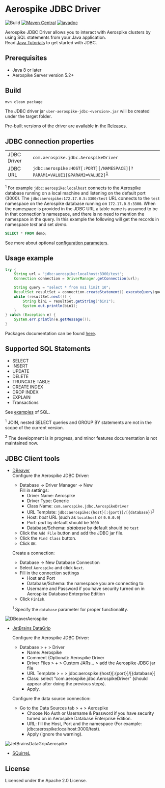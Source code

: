 # Aerospike JDBC Driver
![Build](https://github.com/aerospike/aerospike-jdbc/workflows/Build/badge.svg)
[![Maven Central](https://maven-badges.herokuapp.com/maven-central/com.aerospike/aerospike-jdbc/badge.svg)](https://maven-badges.herokuapp.com/maven-central/com.aerospike/aerospike-jdbc/)
[![javadoc](https://javadoc.io/badge2/com.aerospike/aerospike-jdbc/javadoc.svg)](https://javadoc.io/doc/com.aerospike/aerospike-jdbc)

Aerospike JDBC Driver allows you to interact with Aerospike clusters by using SQL statements from your Java application.  
Read [Java Tutorials](https://docs.oracle.com/javase/tutorial/jdbc/basics/index.html) to get started with JDBC.

## Prerequisites
* Java 8 or later
* Aerospike Server version 5.2+

## Build
```sh
mvn clean package
```
The JDBC driver jar `uber-aerospike-jdbc-<version>.jar` will be created under the target folder.

Pre-built versions of the driver are available in the [Releases](https://github.com/aerospike/aerospike-jdbc/releases).

## JDBC connection properties
|     |     |
| --- | --- |
| JDBC Driver | `com.aerospike.jdbc.AerospikeDriver` |
| JDBC URL | `jdbc:aerospike:HOST[:PORT][/NAMESPACE][?PARAM1=VALUE1[&PARAM2=VALUE2]`<sup>[1](#jdbc-url)</sup> |

<sup name="jdc-url">1</sup> For example `jdbc:aerospike:localhost` connects to the Aerospike database running on a local machine and listening on the default port (3000).
The `jdbc:aerospike:172.17.0.5:3300/test` URL connects to the `test` namespace on the Aerospike database running on `172.17.0.5:3300`. When the namespace is provided in the JDBC URL a table name is assumed to be in that connection's namespace, and there is no need to mention the namespace in the query. In this example the following will get the records in namespace _test_ and set _demo_.
```sql
SELECT * FROM demo;
```

See more about optional [configuration parameters](docs/params.md).

## Usage example
```java
try {
    String url = "jdbc:aerospike:localhost:3300/test";
    Connection connection = DriverManager.getConnection(url);

    String query = "select * from ns1 limit 10";
    ResultSet resultSet = connection.createStatement().executeQuery(query);
    while (resultSet.next()) {
        String bin1 = resultSet.getString("bin1");
        System.out.println(bin1);
    }
} catch (Exception e) {
    System.err.println(e.getMessage());
}
```
Packages documentation can be found [here](https://javadoc.io/doc/com.aerospike/aerospike-jdbc).

## Supported SQL Statements
* SELECT
* INSERT
* UPDATE
* DELETE
* TRUNCATE TABLE
* CREATE INDEX
* DROP INDEX
* EXPLAIN
* Transactions

See [examples](docs/examples.md) of SQL.

<sup>1</sup> JOIN, nested SELECT queries and GROUP BY statements are not in the scope of the current version.

<sup>2</sup> The development is in progress, and minor features documentation is not maintained now.

## JDBC Client tools
* [DBeaver](https://dbeaver.io/)  
    Configure the Aerospike JDBC Driver:  
    * Database -> Driver Manager -> New  
    Fill in settings:
        * Driver Name: Aerospike
        * Driver Type: Generic
        * Class Name: `com.aerospike.jdbc.AerospikeDriver`
        * URL Template: `jdbc:aerospike:{host}[:{port}]/[{database}]`<sup>[1](#jdbc-database)</sup>
        * Host: _host_ URL (such as `localhost` or `0.0.0.0`)
        * Port: _port_ by default should be `3000`
        * Database/Schema: _database_ by default should be `test`
    * Click the `Add File` button and add the JDBC jar file.
    * Click the `Find Class` button.
    * Click `OK`.
    
    Create a connection:  
    * Database -> New Database Connection
    * Select `Aerospike` and click `Next`.
    * Fill in the connection settings
        * Host and Port
        * Database/Schema: the namespace you are connecting to
        * Username and Password if you have security turned on in Aerospike Database Enterprise Edition
    * Click `Finish`.
    
    <sup name="jdc-database">1</sup> Specify the `database` parameter for proper functionality.
  
![DBeaverAerospike](/images/DBeaverAerospike.png)

* [JetBrains DataGrip](https://www.jetbrains.com/datagrip/)

    Configure the Aerospike JDBC Driver:
    * Database > + > Driver
        * Name: Aerospike
        * Comment (Optional): Aerospike Driver
        * Driver Files > + > Custom JARs… > add the Aerospike JDBC jar file
        * URL Template > + > jdbc:aerospike:{host}[:{port}]/[{database}]
        * Class: select “com.aerospike.jdbc.AerospikeDriver” (should appear after doing the previous steps).
        * Apply.
    
    Configure the data source connection:
    * Go to the Data Sources tab > + > Aerospike
        * Choose No Auth or Username & Password if you have security turned on in Aerospike Database Enterprise Edition.
        * URL: fill the Host, Port and the namespace (For example: jdbc:aerospike:localhost:3000/test).
        * Apply (ignore the warning).

![JetBrainsDataGripAerospike](/images/JetBrainsDataGripAerospike.png)

* [SQuirreL](http://squirrel-sql.sourceforge.net/)

## License
Licensed under the Apache 2.0 License.

